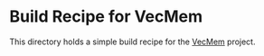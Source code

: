 # Build Recipe for VecMem

This directory holds a simple build recipe for the
[VecMem](https://github.com/acts-project/vecmem) project.
